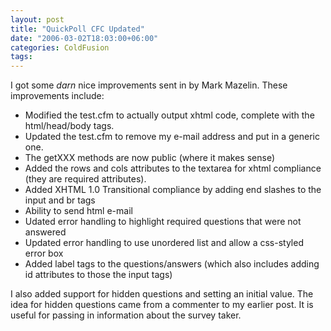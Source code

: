 ```yaml
---
layout: post
title: "QuickPoll CFC Updated"
date: "2006-03-02T18:03:00+06:00"
categories: ColdFusion 
tags: 
---
```


I got some <i>darn</i> nice improvements sent in by Mark Mazelin. These improvements include:

<ul>
<li>Modified the test.cfm to actually output xhtml code, complete with the html/head/body tags.
<li>Updated the test.cfm to remove my e-mail address and put in a generic one. 
<li>The getXXX methods are now public (where it makes sense)
<li>Added the rows and cols attributes to the textarea for xhtml compliance (they are required attributes).
<li>Added XHTML 1.0 Transitional compliance by adding end slashes to the input and br tags
<li>Ability to send html e-mail
<li>Udated error handling to highlight required questions that were not answered
<li>Updated error handling to use unordered list and allow a css-styled error box
<li>Added label tags to the questions/answers (which also includes adding id attributes to those the input tags)
</ul>

I also added support for hidden questions and setting an initial value. The idea for hidden questions came from a commenter to my earlier post. It is useful for passing in information about the survey taker.